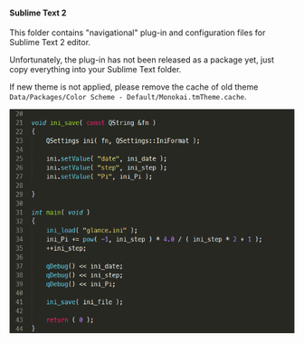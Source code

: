 #### Sublime Text 2

This folder contains "navigational" plug-in and configuration files for Sublime Text 2 editor.

Unfortunately, the plug-in has not been released as a package yet, just copy everything into your Sublime Text folder.

If new theme is not applied, please remove the cache of old theme<br>
`Data/Packages/Color Scheme - Default/Monokai.tmTheme.cache`.

![screenshot](../doc/pic/plug-in.gif)
